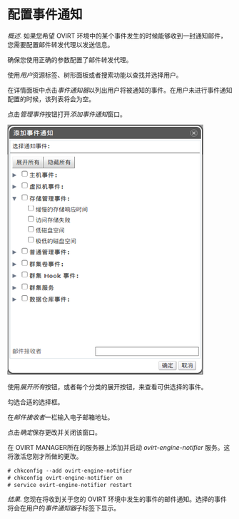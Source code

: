# 配置事件通知

*概述*.
如果您希望 OVIRT
环境中的某个事件发生的时候能够收到一封通知邮件，您需要配置邮件转发代理以发送信息。

确保您使用正确的参数配置了邮件转发代理。

使用*用户*资源标签、树形面板或者搜索功能以查找并选择用户。

在详情面板中点击*事件通知器*以列出用户将被通知的事件。在用户未进行事件通知配置的时候，该列表将会为空。

点击*管理事件*按钮打开*添加事件通知*窗口。

![添加事件通知窗口](../images/Event_Notifications-Add_Events_Notification_Window.png)

使用*展开所有*按钮，或者每个分类的展开按钮，来查看可供选择的事件。

勾选合适的选择框。

在*邮件接收者*一栏输入电子邮箱地址。

点击*确定*保存更改并关闭该窗口。

在 OVIRT MANAGER所在的服务器上添加并启动 *ovirt-engine-notifier*
服务。这将激活您刚才所做的更改。

    # chkconfig --add ovirt-engine-notifier
    # chkconfig ovirt-engine-notifier on
    # service ovirt-engine-notifier restart


*结果*.
您现在将收到关于您的 OVIRT
环境中发生的事件的邮件通知。选择的事件将会在用户的*事件通知器*子标签下显示。

